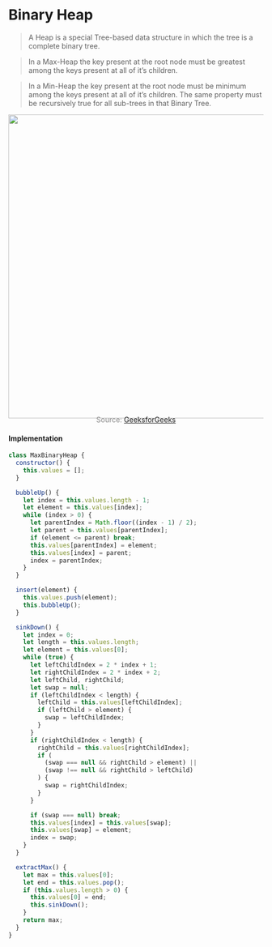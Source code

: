 # Binary Heap

> A Heap is a special Tree-based data structure in which the tree is a complete binary tree.

> In a Max-Heap the key present at the root node must be greatest among the keys present at all of it’s children.

> In a Min-Heap the key present at the root node must be minimum among the keys present at all of it’s children. The same property must be recursively true for all sub-trees in that Binary Tree.

<p align="center"><img src="js/dataStructures/binaryHeap/binaryHeap.png" width="600px" /></p>

<p style="color: #888888; text-align: center; margin-top: -20px;">Source: <a href="https://www.geeksforgeeks.org/heap-data-structure/">GeeksforGeeks</a></p>

#### Implementation

```javascript
class MaxBinaryHeap {
  constructor() {
    this.values = [];
  }

  bubbleUp() {
    let index = this.values.length - 1;
    let element = this.values[index];
    while (index > 0) {
      let parentIndex = Math.floor((index - 1) / 2);
      let parent = this.values[parentIndex];
      if (element <= parent) break;
      this.values[parentIndex] = element;
      this.values[index] = parent;
      index = parentIndex;
    }
  }

  insert(element) {
    this.values.push(element);
    this.bubbleUp();
  }

  sinkDown() {
    let index = 0;
    let length = this.values.length;
    let element = this.values[0];
    while (true) {
      let leftChildIndex = 2 * index + 1;
      let rightChildIndex = 2 * index + 2;
      let leftChild, rightChild;
      let swap = null;
      if (leftChildIndex < length) {
        leftChild = this.values[leftChildIndex];
        if (leftChild > element) {
          swap = leftChildIndex;
        }
      }
      if (rightChildIndex < length) {
        rightChild = this.values[rightChildIndex];
        if (
          (swap === null && rightChild > element) ||
          (swap !== null && rightChild > leftChild)
        ) {
          swap = rightChildIndex;
        }
      }

      if (swap === null) break;
      this.values[index] = this.values[swap];
      this.values[swap] = element;
      index = swap;
    }
  }

  extractMax() {
    let max = this.values[0];
    let end = this.values.pop();
    if (this.values.length > 0) {
      this.values[0] = end;
      this.sinkDown();
    }
    return max;
  }
}
```
